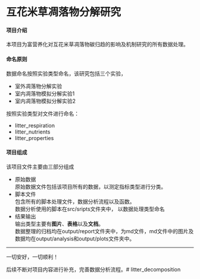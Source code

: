 # 互花米草凋落物分解研究

#### 项目介绍
本项目为富营养化对互花米草凋落物碳归趋的影响及机制研究的所有数据处理。

#### 命名原则
数据命名按照实验类型命名，该研究包括三个实验，
- 室外凋落物分解实验
- 室内凋落物模拟分解实验1
- 室内凋落物模拟分解实验2

按照实验类型对文件进行命名：
- litter_respiration
- litter_nutrients
- litter_properties


#### 项目组成
该项目文件主要由三部分组成

- 原始数据
<br>原始数据文件包括该项目所有的数据，以测定指标类型进行分类。
- 脚本文件
<br>包含所有的脚本处理文件，数据分析流程以及函数。
<br>数据分析使用的脚本在src/sripts文件夹中， 以数据处理类型命名
- 结果输出 
<br>输出类型主要有**图片**、**表格**以及**文档**。
<br>数据整理的归档均在output/report文件夹中，为md文件，md文件中的图片及数据均在output/analysis和output/plots文件夹中。
---
一切安好，一切顺利！

后续不断对项目内容进行补充，完善数据分析流程。# litter_decomposition
